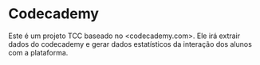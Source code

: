 Codecademy
==========

Este é um projeto TCC baseado no &lt;codecademy.com>. Ele irá extrair dados do codecademy e gerar dados estatísticos da interação dos alunos com a plataforma.
